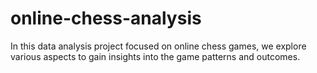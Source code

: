 # online-chess-analysis
In this data analysis project focused on online chess games, we explore various aspects to gain insights into the game patterns and outcomes.
